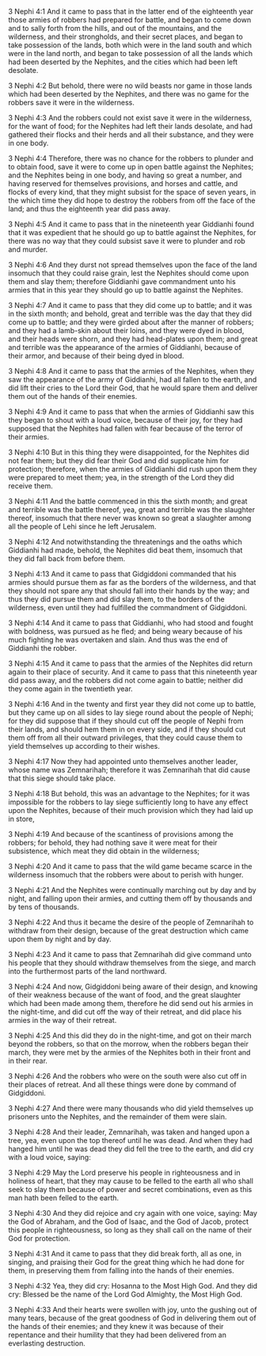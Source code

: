 3 Nephi 4:1 And it came to pass that in the latter end of the eighteenth
year those armies of robbers had prepared for battle, and began to come
down and to sally forth from the hills, and out of the mountains, and
the wilderness, and their strongholds, and their secret places, and
began to take possession of the lands, both which were in the land south
and which were in the land north, and began to take possession of all
the lands which had been deserted by the Nephites, and the cities which
had been left desolate.

3 Nephi 4:2 But behold, there were no wild beasts nor game in those
lands which had been deserted by the Nephites, and there was no game for
the robbers save it were in the wilderness.

3 Nephi 4:3 And the robbers could not exist save it were in the
wilderness, for the want of food; for the Nephites had left their lands
desolate, and had gathered their flocks and their herds and all their
substance, and they were in one body.

3 Nephi 4:4 Therefore, there was no chance for the robbers to plunder
and to obtain food, save it were to come up in open battle against the
Nephites; and the Nephites being in one body, and having so great a
number, and having reserved for themselves provisions, and horses and
cattle, and flocks of every kind, that they might subsist for the space
of seven years, in the which time they did hope to destroy the robbers
from off the face of the land; and thus the eighteenth year did pass
away.

3 Nephi 4:5 And it came to pass that in the nineteenth year Giddianhi
found that it was expedient that he should go up to battle against the
Nephites, for there was no way that they could subsist save it were to
plunder and rob and murder.

3 Nephi 4:6 And they durst not spread themselves upon the face of the
land insomuch that they could raise grain, lest the Nephites should come
upon them and slay them; therefore Giddianhi gave commandment unto his
armies that in this year they should go up to battle against the
Nephites.

3 Nephi 4:7 And it came to pass that they did come up to battle; and it
was in the sixth month; and behold, great and terrible was the day that
they did come up to battle; and they were girded about after the manner
of robbers; and they had a lamb-skin about their loins, and they were
dyed in blood, and their heads were shorn, and they had head-plates upon
them; and great and terrible was the appearance of the armies of
Giddianhi, because of their armor, and because of their being dyed in
blood.

3 Nephi 4:8 And it came to pass that the armies of the Nephites, when
they saw the appearance of the army of Giddianhi, had all fallen to the
earth, and did lift their cries to the Lord their God, that he would
spare them and deliver them out of the hands of their enemies.

3 Nephi 4:9 And it came to pass that when the armies of Giddianhi saw
this they began to shout with a loud voice, because of their joy, for
they had supposed that the Nephites had fallen with fear because of the
terror of their armies.

3 Nephi 4:10 But in this thing they were disappointed, for the Nephites
did not fear them; but they did fear their God and did supplicate him
for protection; therefore, when the armies of Giddianhi did rush upon
them they were prepared to meet them; yea, in the strength of the Lord
they did receive them.

3 Nephi 4:11 And the battle commenced in this the sixth month; and great
and terrible was the battle thereof, yea, great and terrible was the
slaughter thereof, insomuch that there never was known so great a
slaughter among all the people of Lehi since he left Jerusalem.

3 Nephi 4:12 And notwithstanding the threatenings and the oaths which
Giddianhi had made, behold, the Nephites did beat them, insomuch that
they did fall back from before them.

3 Nephi 4:13 And it came to pass that Gidgiddoni commanded that his
armies should pursue them as far as the borders of the wilderness, and
that they should not spare any that should fall into their hands by the
way; and thus they did pursue them and did slay them, to the borders of
the wilderness, even until they had fulfilled the commandment of
Gidgiddoni.

3 Nephi 4:14 And it came to pass that Giddianhi, who had stood and
fought with boldness, was pursued as he fled; and being weary because of
his much fighting he was overtaken and slain. And thus was the end of
Giddianhi the robber.

3 Nephi 4:15 And it came to pass that the armies of the Nephites did
return again to their place of security. And it came to pass that this
nineteenth year did pass away, and the robbers did not come again to
battle; neither did they come again in the twentieth year.

3 Nephi 4:16 And in the twenty and first year they did not come up to
battle, but they came up on all sides to lay siege round about the
people of Nephi; for they did suppose that if they should cut off the
people of Nephi from their lands, and should hem them in on every side,
and if they should cut them off from all their outward privileges, that
they could cause them to yield themselves up according to their wishes.

3 Nephi 4:17 Now they had appointed unto themselves another leader,
whose name was Zemnarihah; therefore it was Zemnarihah that did cause
that this siege should take place.

3 Nephi 4:18 But behold, this was an advantage to the Nephites; for it
was impossible for the robbers to lay siege sufficiently long to have
any effect upon the Nephites, because of their much provision which they
had laid up in store,

3 Nephi 4:19 And because of the scantiness of provisions among the
robbers; for behold, they had nothing save it were meat for their
subsistence, which meat they did obtain in the wilderness;

3 Nephi 4:20 And it came to pass that the wild game became scarce in the
wilderness insomuch that the robbers were about to perish with hunger.

3 Nephi 4:21 And the Nephites were continually marching out by day and
by night, and falling upon their armies, and cutting them off by
thousands and by tens of thousands.

3 Nephi 4:22 And thus it became the desire of the people of Zemnarihah
to withdraw from their design, because of the great destruction which
came upon them by night and by day.

3 Nephi 4:23 And it came to pass that Zemnarihah did give command unto
his people that they should withdraw themselves from the siege, and
march into the furthermost parts of the land northward.

3 Nephi 4:24 And now, Gidgiddoni being aware of their design, and
knowing of their weakness because of the want of food, and the great
slaughter which had been made among them, therefore he did send out his
armies in the night-time, and did cut off the way of their retreat, and
did place his armies in the way of their retreat.

3 Nephi 4:25 And this did they do in the night-time, and got on their
march beyond the robbers, so that on the morrow, when the robbers began
their march, they were met by the armies of the Nephites both in their
front and in their rear.

3 Nephi 4:26 And the robbers who were on the south were also cut off in
their places of retreat. And all these things were done by command of
Gidgiddoni.

3 Nephi 4:27 And there were many thousands who did yield themselves up
prisoners unto the Nephites, and the remainder of them were slain.

3 Nephi 4:28 And their leader, Zemnarihah, was taken and hanged upon a
tree, yea, even upon the top thereof until he was dead. And when they
had hanged him until he was dead they did fell the tree to the earth,
and did cry with a loud voice, saying:

3 Nephi 4:29 May the Lord preserve his people in righteousness and in
holiness of heart, that they may cause to be felled to the earth all who
shall seek to slay them because of power and secret combinations, even
as this man hath been felled to the earth.

3 Nephi 4:30 And they did rejoice and cry again with one voice, saying:
May the God of Abraham, and the God of Isaac, and the God of Jacob,
protect this people in righteousness, so long as they shall call on the
name of their God for protection.

3 Nephi 4:31 And it came to pass that they did break forth, all as one,
in singing, and praising their God for the great thing which he had done
for them, in preserving them from falling into the hands of their
enemies.

3 Nephi 4:32 Yea, they did cry: Hosanna to the Most High God. And they
did cry: Blessed be the name of the Lord God Almighty, the Most High
God.

3 Nephi 4:33 And their hearts were swollen with joy, unto the gushing
out of many tears, because of the great goodness of God in delivering
them out of the hands of their enemies; and they knew it was because of
their repentance and their humility that they had been delivered from an
everlasting destruction.
